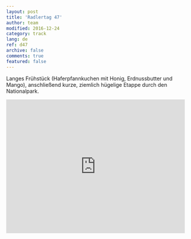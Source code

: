 ```yaml
---   
layout: post 
title: 'Radlertag 47'  
author: team 
modified: 2016-12-24
category: track 
lang: de 
ref: d47
archive: false 
comments: true 
featured: false 
--- 
```


 Langes Frühstück (Haferpfannkuchen mit Honig, Erdnussbutter und Mango), anschließend kurze, ziemlich hügelige Etappe durch den Nationalpark.                                                                                                                                                                                                                                                                                                                                                                 

<iframe width='480' height='360' src='http://track-kit.net/maps_s3/?v=embed&track=233579.gpx' frameborder='0' allowfullscreen></iframe>